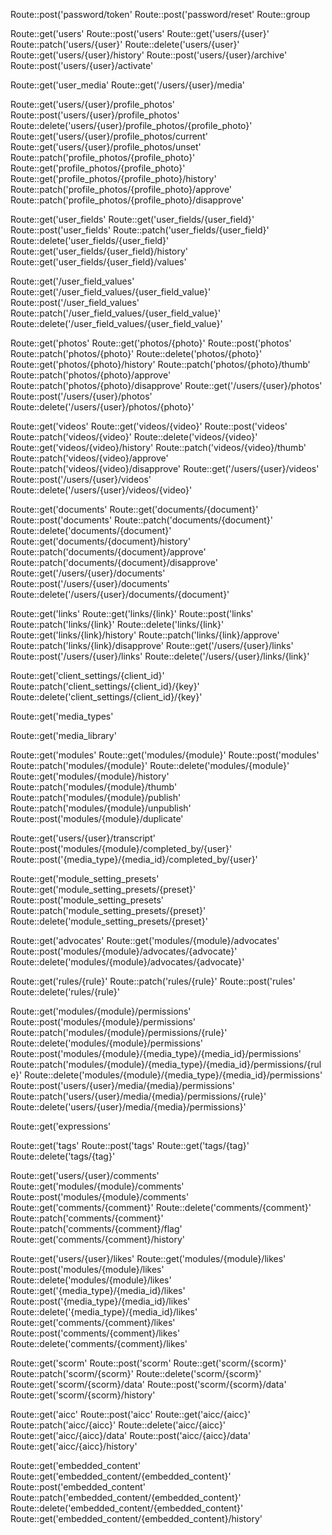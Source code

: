 





Route::post('password/token'
Route::post('password/reset'
Route::group





Route::get('users'
Route::post('users'
Route::get('users/{user}'
Route::patch('users/{user}'
Route::delete('users/{user}'
Route::get('users/{user}/history'
Route::post('users/{user}/archive'
Route::post('users/{user}/activate'






Route::get('user_media'
Route::get('/users/{user}/media'






Route::get('users/{user}/profile_photos'
Route::post('users/{user}/profile_photos'
Route::delete('users/{user}/profile_photos/{profile_photo}'
Route::get('users/{user}/profile_photos/current'
Route::get('users/{user}/profile_photos/unset'
Route::patch('profile_photos/{profile_photo}'
Route::get('profile_photos/{profile_photo}'
Route::get('profile_photos/{profile_photo}/history'
Route::patch('profile_photos/{profile_photo}/approve'
Route::patch('profile_photos/{profile_photo}/disapprove'






Route::get('user_fields'
Route::get('user_fields/{user_field}'
Route::post('user_fields'
Route::patch('user_fields/{user_field}'
Route::delete('user_fields/{user_field}'
Route::get('user_fields/{user_field}/history'
Route::get('user_fields/{user_field}/values'






Route::get('/user_field_values'
Route::get('/user_field_values/{user_field_value}'
Route::post('/user_field_values'
Route::patch('/user_field_values/{user_field_value}'
Route::delete('/user_field_values/{user_field_value}'






Route::get('photos'
Route::get('photos/{photo}'
Route::post('photos'
Route::patch('photos/{photo}'
Route::delete('photos/{photo}'
Route::get('photos/{photo}/history'
Route::patch('photos/{photo}/thumb'
Route::patch('photos/{photo}/approve'
Route::patch('photos/{photo}/disapprove'
Route::get('/users/{user}/photos'
Route::post('/users/{user}/photos'
Route::delete('/users/{user}/photos/{photo}'






Route::get('videos'
Route::get('videos/{video}'
Route::post('videos'
Route::patch('videos/{video}'
Route::delete('videos/{video}'
Route::get('videos/{video}/history'
Route::patch('videos/{video}/thumb'
Route::patch('videos/{video}/approve'
Route::patch('videos/{video}/disapprove'
Route::get('/users/{user}/videos'
Route::post('/users/{user}/videos'
Route::delete('/users/{user}/videos/{video}'






Route::get('documents'
Route::get('documents/{document}'
Route::post('documents'
Route::patch('documents/{document}'
Route::delete('documents/{document}'
Route::get('documents/{document}/history'
Route::patch('documents/{document}/approve'
Route::patch('documents/{document}/disapprove'
Route::get('/users/{user}/documents'
Route::post('/users/{user}/documents'
Route::delete('/users/{user}/documents/{document}'






Route::get('links'
Route::get('links/{link}'
Route::post('links'
Route::patch('links/{link}'
Route::delete('links/{link}'
Route::get('links/{link}/history'
Route::patch('links/{link}/approve'
Route::patch('links/{link}/disapprove'
Route::get('/users/{user}/links'
Route::post('/users/{user}/links'
Route::delete('/users/{user}/links/{link}'






Route::get('client_settings/{client_id}'
Route::patch('client_settings/{client_id}/{key}'
Route::delete('client_settings/{client_id}/{key}'






Route::get('media_types'






Route::get('media_library'






Route::get('modules'
Route::get('modules/{module}'
Route::post('modules'
Route::patch('modules/{module}'
Route::delete('modules/{module}'
Route::get('modules/{module}/history'
Route::patch('modules/{module}/thumb'
Route::patch('modules/{module}/publish'
Route::patch('modules/{module}/unpublish'
Route::post('modules/{module}/duplicate'






Route::get('users/{user}/transcript'
Route::post('modules/{module}/completed_by/{user}'
Route::post('{media_type}/{media_id}/completed_by/{user}'






Route::get('module_setting_presets'
Route::get('module_setting_presets/{preset}'
Route::post('module_setting_presets'
Route::patch('module_setting_presets/{preset}'
Route::delete('module_setting_presets/{preset}'






Route::get('advocates'
Route::get('modules/{module}/advocates'
Route::post('modules/{module}/advocates/{advocate}'
Route::delete('modules/{module}/advocates/{advocate}'






Route::get('rules/{rule}'
Route::patch('rules/{rule}'
Route::post('rules'
Route::delete('rules/{rule}'






Route::get('modules/{module}/permissions'
Route::post('modules/{module}/permissions'
Route::patch('modules/{module}/permissions/{rule}'
Route::delete('modules/{module}/permissions'
Route::post('modules/{module}/{media_type}/{media_id}/permissions'
Route::patch('modules/{module}/{media_type}/{media_id}/permissions/{rule}'
Route::delete('modules/{module}/{media_type}/{media_id}/permissions'
Route::post('users/{user}/media/{media}/permissions'
Route::patch('users/{user}/media/{media}/permissions/{rule}'
Route::delete('users/{user}/media/{media}/permissions}'






Route::get('expressions'






Route::get('tags'
Route::post('tags'
Route::get('tags/{tag}'
Route::delete('tags/{tag}'






Route::get('users/{user}/comments'
Route::get('modules/{module}/comments'
Route::post('modules/{module}/comments'
Route::get('comments/{comment}'
Route::delete('comments/{comment}'
Route::patch('comments/{comment}'
Route::patch('comments/{comment}/flag'
Route::get('comments/{comment}/history'






Route::get('users/{user}/likes'
Route::get('modules/{module}/likes'
Route::post('modules/{module}/likes'
Route::delete('modules/{module}/likes'
Route::get('{media_type}/{media_id}/likes'
Route::post('{media_type}/{media_id}/likes'
Route::delete('{media_type}/{media_id}/likes'
Route::get('comments/{comment}/likes'
Route::post('comments/{comment}/likes'
Route::delete('comments/{comment}/likes'






Route::get('scorm'
Route::post('scorm'
Route::get('scorm/{scorm}'
Route::patch('scorm/{scorm}'
Route::delete('scorm/{scorm}'
Route::get('scorm/{scorm}/data'
Route::post('scorm/{scorm}/data'
Route::get('scorm/{scorm}/history'






Route::get('aicc'
Route::post('aicc'
Route::get('aicc/{aicc}'
Route::patch('aicc/{aicc}'
Route::delete('aicc/{aicc}'
Route::get('aicc/{aicc}/data'
Route::post('aicc/{aicc}/data'
Route::get('aicc/{aicc}/history'






Route::get('embedded_content'
Route::get('embedded_content/{embedded_content}'
Route::post('embedded_content'
Route::patch('embedded_content/{embedded_content}'
Route::delete('embedded_content/{embedded_content}'
Route::get('embedded_content/{embedded_content}/history'
